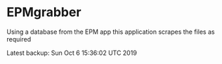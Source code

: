 # EPMgrabber
Using a database from the EPM app this application scrapes the files as required


Latest backup: Sun Oct 6 15:36:02 UTC 2019

